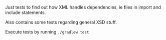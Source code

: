 Just tests to find out how XML handles dependencies, ie files
in import and include statements.

Also contains some tests regarding general XSD stuff.

Execute tests by running `./gradlew test`